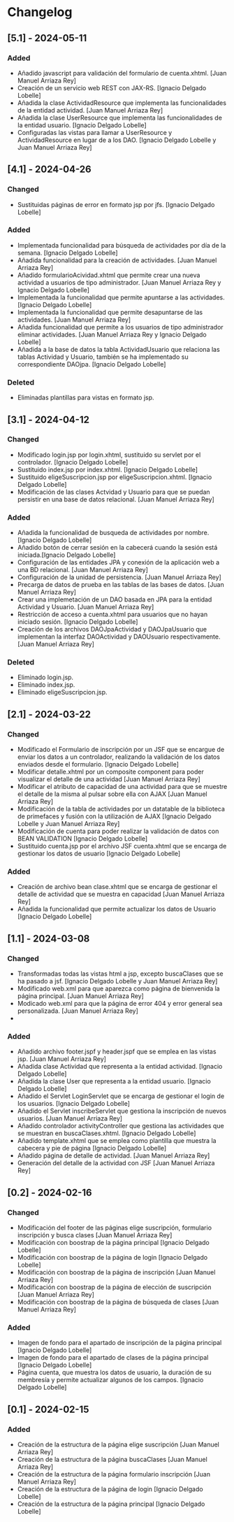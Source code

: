# Changelog
## [5.1] - 2024-05-11
### Added
- Añadido javascript para validación del formulario de cuenta.xhtml. [Juan Manuel Arriaza Rey]
- Creación de un servicio web REST con JAX-RS. [Ignacio Delgado Lobelle]
- Añadida la clase ActividadResource que implementa las funcionalidades de la entidad actividad. [Juan Manuel Arriaza Rey]
- Añadida la clase UserResource que implementa las funcionalidades de la entidad usuario. [Ignacio Delgado Lobelle]
- Configuradas las vistas para llamar a UserResource y ActividadResource en lugar de a los DAO. [Ignacio Delgado Lobelle y Juan Manuel Arriaza Rey]
## [4.1] - 2024-04-26
### Changed
- Sustituidas páginas de error en formato jsp por jfs. [Ignacio Delgado Lobelle]
### Added
- Implementada funcionalidad para búsqueda de actividades por día de la semana. [Ignacio Delgado Lobelle]
- Añadida funcionalidad para la creación de actividades. [Juan Manuel Arriaza Rey]
- Añadido formularioAcividad.xhtml que permite crear una nueva actividad a usuarios de tipo administrador. [Juan Manuel Arriaza Rey y Ignacio Delgado Lobelle]
- Implementada la funcionalidad que permite apuntarse a las actividades. [Ignacio Delgado Lobelle]
- Implementada la funcionalidad que permite desapuntarse de las actividades. [Juan Manuel Arriaza Rey]
- Añadida funcionalidad que permite a los usuarios de tipo administrador eliminar actividades. [Juan Manuel Arriaza Rey y Ignacio Delgado Lobelle]
- Añadida a la base de datos la tabla ActividadUsuario que relaciona las tablas Actividad y Usuario, también se ha implementado su correspondiente DAOjpa. [Ignacio Delgado Lobelle]
### Deleted
- Eliminadas plantillas para vistas en formato jsp.
## [3.1] - 2024-04-12
### Changed
- Modificado login.jsp por login.xhtml, sustituido su servlet por el controlador. [Ignacio Delgado Lobelle]
- Sustituido index.jsp por index.xhtml. [Ignacio Delgado Lobelle]
- Sustituido eligeSuscripcion.jsp por eligeSuscripcion.xhtml. [Ignacio Delgado Lobelle]
- Modificación de las clases Actvidad y Usuario para que se puedan persistir en una base de datos relacional. [Juan Manuel Arriaza Rey]
### Added
- Añadida la funcionalidad de busqueda de actividades por nombre.[Ignacio Delgado Lobelle]
- Añadido botón de cerrar sesión en la cabecerá cuando la sesión está iniciada.[Ignacio Delgado Lobelle]
- Configuración de las entidades JPA y conexión de la aplicación web a una BD relacional. [Juan Manuel Arriaza Rey]
- Configuración de la unidad de persistencia. [Juan Manuel Arriaza Rey]
- Precarga de datos de prueba en las tablas de las bases de datos. [Juan Manuel Arriaza Rey]
- Crear una implemetación de un DAO basada en JPA para la entidad Actividad y Usuario. [Juan Manuel Arriaza Rey]
- Restricción de acceso a cuenta.xhtml para usuarios que no hayan iniciado sesión. [Ignacio Delgado Lobelle]
- Creación de los archivos DAOJpaActividad y DAOJpaUsuario que implementan la interfaz DAOActividad y DAOUsuario respectivamente. [Juan Manuel Arriaza Rey]
### Deleted
- Eliminado login.jsp.
- Eliminado index.jsp.
- Eliminado eligeSuscripcion.jsp.

## [2.1] - 2024-03-22
### Changed
- Modificado el Formulario de inscripción por un JSF que se encargue de enviar los datos a un controlador, realizando la
  validación de los datos enviados desde el formulario. [Ignacio Delgado Lobelle]
- Modificar detalle.xhtml por un composite component para poder visualizar el detalle de una actividad [Juan Manuel Arriaza Rey]
- Modificar el atributo de capacidad de una actividad para que se muestre el detalle de la misma al pulsar sobre ella con AJAX [Juan Manuel Arriaza Rey]
- Modificación de la tabla de actividades por un datatable de la biblioteca de primefaces y fusión con la utilización de AJAX [Ignacio Delgado Lobelle y Juan Manuel Arriaza Rey]
- Modificación de cuenta para poder realizar la validación de datos con BEAN VALIDATION [Ignacio Delgado Lobelle]
- Sustituido cuenta.jsp por el archivo JSF cuenta.xhtml que se encarga de gestionar los datos de usuario [Ignacio Delgado Lobelle]

### Added
- Creación de archivo bean clase.xhtml que se encarga de gestionar el detalle de actividad que se muestra en capacidad [Juan Manuel Arriaza Rey]
- Añadida la funcionalidad que permite actualizar los datos de Usuario [Ignacio Delgado Lobelle]

## [1.1] - 2024-03-08
### Changed
- Transformadas todas las vistas html a jsp, excepto buscaClases que se ha pasado a jsf. [Ignacio Delgado Lobelle y Juan Manuel Arriaza Rey]
- Modificado web.xml para que aparezca como página de bienvenida la página principal. [Juan Manuel Arriaza Rey]
- Modicado web.xml para que la página de error 404 y error general sea personalizada. [Juan Manuel Arriaza Rey]
- 
### Added
- Añadido archivo footer.jspf y header.jspf que se emplea en las vistas jsp. [Juan Manuel Arriaza Rey]
- Añadida clase Actividad que representa a la entidad actividad. [Ignacio Delgado Lobelle]
- Añadida la clase User que representa a la entidad usuario. [Ignacio Delgado Lobelle]
- Añadido el Servlet LoginServlet que se encarga de gestionar el login de los usuarios. [Ignacio Delgado Lobelle]
- Añadido el Servlet inscribeServlet que gestiona la inscripción de nuevos usuarios. [Juan Manuel Arriaza Rey]
- Añadido controlador activityController que gestiona las actividades que se muestran en buscaClases.xhtml. [Ignacio Delgado Lobelle]
- Añadido template.xhtml que se emplea como plantilla que muestra la cabecera y pie de página [Ignacio Delgado Lobelle]
- Añadido página de detalle de actividad. [Juan Manuel Arriaza Rey]
- Generación del detalle de la actividad con JSF [Juan Manuel Arriaza Rey]

## [0.2] - 2024-02-16
### Changed
- Modificación del footer de las páginas elige suscripción, formulario inscripción y busca clases [Juan Manuel Arriaza Rey]
- Modificación con boostrap de la página principal [Ignacio Delgado Lobelle]
- Modificación con boostrap de la página de login [Ignacio Delgado Lobelle]
- Modificación con boostrap de la página de inscripción [Juan Manuel Arriaza Rey]
- Modificación con boostrap de la página de elección de suscripción [Juan Manuel Arriaza Rey]
- Modificación con boostrap de la página de búsqueda de clases [Juan Manuel Arriaza Rey]

### Added
- Imagen de fondo para el apartado de inscripción de la página principal [Ignacio Delgado Lobelle]
- Imagen de fondo para el apartado de clases de la página principal [Ignacio Delgado Lobelle] 
- Página cuenta, que muestra los datos de usuario, la duración de su membresía y permite actualizar algunos de los 
  campos. [Ignacio Delgado Lobelle]

## [0.1] - 2024-02-15

### Added
- Creación de la estructura de la página elige suscripción [Juan Manuel Arriaza Rey]
- Creación de la estructura de la página buscaClases [Juan Manuel Arriaza Rey]
- Creación de la estructura de la página formulario inscripción [Juan Manuel Arriaza Rey]
- Creación de la estructura de la página de login [Ignacio Delgado Lobelle]
- Creación de la estructura de la página principal [Ignacio Delgado Lobelle]